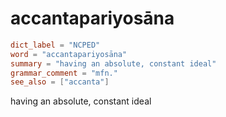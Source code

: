 # accantapariyosāna

``` toml
dict_label = "NCPED"
word = "accantapariyosāna"
summary = "having an absolute, constant ideal"
grammar_comment = "mfn."
see_also = ["accanta"]
```

having an absolute, constant ideal

